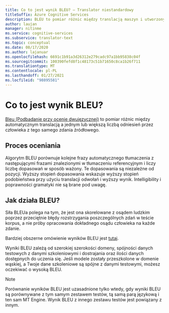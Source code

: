 ```yaml
---
title: Co to jest wynik BLEU? — Translator niestandardowy
titleSuffix: Azure Cognitive Services
description: BLEU to pomiar różnic między translacją maszyn i utworzonymi przez człowieka tłumaczeniami odwołań tego samego zdania źródła.
author: laujan
manager: nitinme
ms.service: cognitive-services
ms.subservice: translator-text
ms.topic: conceptual
ms.date: 08/17/2020
ms.author: lajanuar
ms.openlocfilehash: 6691c1b91a3d26312e279cadc97a1bb95838c04f
ms.sourcegitcommit: 100390fefd8f1c48173c51b71650c8ca1b26f711
ms.translationtype: MT
ms.contentlocale: pl-PL
ms.lasthandoff: 01/27/2021
ms.locfileid: "98895581"
---
```

# <a name="what-is-a-bleu-score"></a>Co to jest wynik BLEU?

[Bleu (Podbadanie przy ocenie dwujęzycznej)](https://en.wikipedia.org/wiki/BLEU) to pomiar różnic między automatycznym translacją a jednym lub większą liczbą odniesień przez człowieka z tego samego zdania źródłowego.

## <a name="scoring-process"></a>Proces oceniania

Algorytm BLEU porównuje kolejne frazy automatycznego tłumaczenia z następującymi frazami znalezionymi w tłumaczeniu referencyjnym i liczy liczbę dopasowań w sposób ważony. Te dopasowania są niezależne od pozycji. Wyższy stopień dopasowania wskazuje wyższy stopień podobieństwa przy użyciu translacji odwołań i wyższy wynik. Intelligibility i poprawności gramatyki nie są brane pod uwagę.

## <a name="how-bleu-works"></a>Jak działa BLEU?

Siła BLEUa polega na tym, że jest ona skorelowane z osądem ludzkim poprzez przeciętnie błędy rozstrzygania poszczególnych zdań w teście korpus, a nie próby opracowania dokładnego osądu człowieka na każde zdanie.

Bardziej obszerne omówienie wyników BLEU jest [tutaj](https://youtu.be/-UqDljMymMg).

Wyniki BLEU zależą od szerokiej szerokości domeny, spójności danych testowych z danymi szkoleniowymi i dostrajania oraz ilości danych dostępnych do uczenia się. Jeśli modele zostały przeszkolone w domenie wąskiej, a Twoje dane szkoleniowe są spójne z danymi testowymi, możesz oczekiwać o wysoką BLEU.

>[!NOTE]
>Porównanie wyników BLEU jest uzasadnione tylko wtedy, gdy wyniki BLEU są porównywane z tym samym zestawem testów, tą samą parą językową i ten sam MT Engine. Wynik BLEU z innego zestawu testów jest powiązany z innym.
